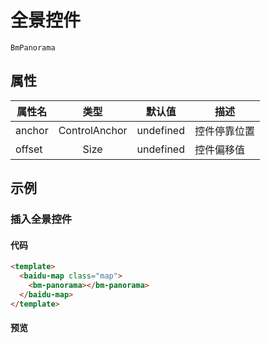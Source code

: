# 全景控件

`BmPanorama`

## 属性

|属性名|类型|默认值|描述|
|------|:---:|:---:|----|
|anchor|ControlAnchor|undefined|控件停靠位置|
|offset|Size|undefined|控件偏移值|

## 示例

### 插入全景控件

#### 代码

```html
<template>
  <baidu-map class="map">
    <bm-panorama></bm-panorama>
  </baidu-map>
</template>
```

#### 预览
<doc-preview>
  <baidu-map slot="map" class="map" :center="{lng: 116.404, lat: 39.915}" :zoom="15">
    <bm-panorama></bm-panorama>
  </baidu-map>
</doc-preview>